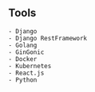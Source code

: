 ## Tools 

    - Django 
    - Django RestFramework 
    - Golang 
    - GinGonic 
    - Docker 
    - Kubernetes 
    - React.js 
    - Python